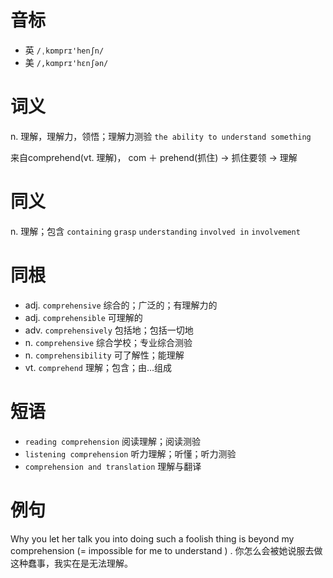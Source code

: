 # 音标

- 英 `/ˌkɒmprɪ'henʃn/`
- 美 `/,kɑmprɪ'hɛnʃən/`

# 词义

n. 理解，理解力，领悟；理解力测验
`the ability to understand something`



来自comprehend(vt. 理解)， com ＋ prehend(抓住) → 抓住要领 → 理解

# 同义

n. 理解；包含
`containing` `grasp` `understanding` `involved in` `involvement`

# 同根

- adj. `comprehensive` 综合的；广泛的；有理解力的
- adj. `comprehensible` 可理解的
- adv. `comprehensively` 包括地；包括一切地
- n. `comprehensive` 综合学校；专业综合测验
- n. `comprehensibility` 可了解性；能理解
- vt. `comprehend` 理解；包含；由…组成

# 短语

- `reading comprehension` 阅读理解；阅读测验
- `listening comprehension` 听力理解；听懂；听力测验
- `comprehension and translation` 理解与翻译

# 例句

Why you let her talk you into doing such a foolish thing is beyond my comprehension (= impossible for me to understand ) .
你怎么会被她说服去做这种蠢事，我实在是无法理解。


